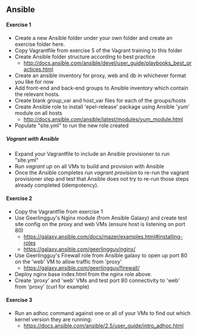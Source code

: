 ## Ansible

#### Exercise 1
* Create a new Ansible folder under your own folder and create an exercise folder here.
* Copy Vagrantfile from exercise 5 of the Vagrant training to this folder
* Create Ansible folder structure according to best practice
	* http://docs.ansible.com/ansible/devel/user_guide/playbooks_best_practices.html
* Create an ansible inventory for proxy, web and db in whichever format you like for now
* Add front-end and back-end groups to Ansible inventory which contain the relevant hosts.
* Create blank group_var and host_var files for each of the groups/hosts
* Create Ansible role to install 'epel-release' package using Ansible 'yum' module on all hosts 
	* http://docs.ansible.com/ansible/latest/modules/yum_module.html
* Populate "site.yml" to run the new role created

##### Vagrant with Ansible
* Expand your Vagrantfile to include an Ansible provisioner to run "site.yml" 
* Run *vagrant up* on all VMs to build and provision with Ansible
* Once the Ansible completes run *vagrant provision* to re-run the vagrant provisioner step and test that Ansible does not try to re-run those steps already completed (idempotency).
	
#### Exercise 2
* Copy the Vagrantfile from exercise 1
* Use Geerlingguy's Nginx module (from Ansible Galaxy) and create test site config on the proxy and web VMs (ensure host is listening on port 80) 
  * https://galaxy.ansible.com/docs/mazer/examples.html#installing-roles
  * https://galaxy.ansible.com/geerlingguy/nginx/
* Use Geerlingguy's Firewall role from Ansible galaxy to open up port 80 on the 'web' VM to allow traffic from 'proxy' 
  * https://galaxy.ansible.com/geerlingguy/firewall/
* Deploy nginx base index.html from the nginx role above.
* Create 'proxy' and 'web' VMs and test port 80 connectivity to 'web' from 'proxy' (curl for example)

#### Exercise 3

* Run an adhoc command against one or all of your VMs to find out which kernel version they are running:	
	* https://docs.ansible.com/ansible/2.5/user_guide/intro_adhoc.html
